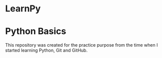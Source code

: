 # LearnPy

<h1>Python Basics</h1>
<p>This repository was created for the practice purpose from the time when I started learning Python, Git and GitHub.</p>
